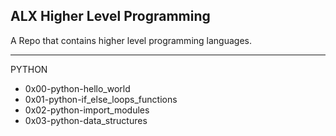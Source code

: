 ALX Higher Level Programming
----------------------------

A Repo that contains higher level programming languages.

------------------------------------------------------------------------------------------------------------------------------------
 
PYTHON

* 0x00-python-hello_world            
* 0x01-python-if_else_loops_functions
* 0x02-python-import_modules
* 0x03-python-data_structures
